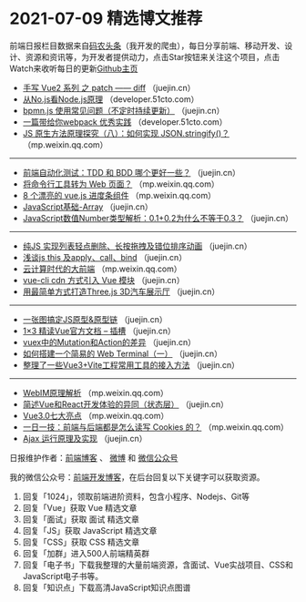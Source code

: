 # 2021-07-09 精选博文推荐

前端日报栏目数据来自[码农头条](https://toutiao.qdkfweb.cn/)（我开发的爬虫），每日分享前端、移动开发、设计、资源和资讯等，为开发者提供动力，点击Star按钮来关注这个项目，点击Watch来收听每日的更新[Github主页](https://github.com/kujian/frontendDaily)
* [手写 Vue2 系列 之 patch —— diff](https://juejin.cn/post/6982341667483303950) （juejin.cn）
* [从No.js看Node.js原理](https://developer.51cto.com/art/202107/671159.htm) （developer.51cto.com）
* [bpmn.js 使用常见问题（不定时持续更新）](https://juejin.cn/post/6982455687364214820) （juejin.cn）
* [一篇带给你webpack 优秀实践](https://developer.51cto.com/art/202107/670996.htm) （developer.51cto.com）
* [JS 原生方法原理探究（八）：如何实现 JSON.stringify()？](https://mp.weixin.qq.com/s?__biz=MzU4MTA5MjI4Mw==&mid=2247485716&idx=1&sn=dc3b196b6e48f7d2186827272725d6ba) （mp.weixin.qq.com）

***
* [前端自动化测试：TDD 和 BDD 哪个更好一些？](https://juejin.cn/post/6982445942817423374) （juejin.cn）
* [将命令行工具转为 Web 页面？](https://mp.weixin.qq.com/s/Ov-U2y05eDSo6H9WNeOWJw) （mp.weixin.qq.com）
* [8 个漂亮的 vue.js 进度条组件](https://mp.weixin.qq.com/s?__biz=MzI3NzIzMDY0NA==&mid=2247503357&idx=1&sn=9d9ba3b92ea705c673ac7b22bd6ab2b5) （mp.weixin.qq.com）
* [JavaScript基础-Array](https://juejin.cn/post/6982440762818428936) （juejin.cn）
* [JavaScript数值Number类型解析：0.1+0.2为什么不等于0.3？](https://juejin.cn/post/6982492084989067294) （juejin.cn）

***
* [纯JS 实现列表轻点删除、长按拖拽及错位排序动画](https://juejin.cn/post/6982438787167027237) （juejin.cn）
* [浅谈js this 及apply、call、bind](https://juejin.cn/post/6982490269467803685) （juejin.cn）
* [云计算时代的大前端](https://mp.weixin.qq.com/s?__biz=MzAwMDU1MTE1OQ==&mid=2653556165&idx=1&sn=d61403486a66ac12f619e9b1d22e932d) （mp.weixin.qq.com）
* [vue-cli cdn 方式引入 Vue 模块](https://juejin.cn/post/6982490135958913060) （juejin.cn）
* [用最简单方式打造Three.js 3D汽车展示厅](https://juejin.cn/post/6982435184838705159) （juejin.cn）

***
* [一张图搞定JS原型&amp;原型链](https://juejin.cn/post/6982485346474803207) （juejin.cn）
* [1&#215;3 精读Vue官方文档 &#8211; 插槽](https://juejin.cn/post/6982400138450829343) （juejin.cn）
* [vuex中的Mutation和Action的差异](https://juejin.cn/post/6982485204925415437) （juejin.cn）
* [如何搭建一个简易的 Web Terminal（一）](https://juejin.cn/post/6982385422953349156) （juejin.cn）
* [整理了一些Vue3+Vite工程常用工具的接入方法](https://juejin.cn/post/6982476410279460878) （juejin.cn）

***
* [WebIM原理解析](https://mp.weixin.qq.com/s?__biz=MzU0OTExNzYwNg==&mid=2247490839&idx=1&sn=a7ed8ea6af57347c4824250dc0ec612e) （mp.weixin.qq.com）
* [简述Vue和React开发体验的异同（状态层）](https://juejin.cn/post/6982472629814820872) （juejin.cn）
* [Vue3.0七大亮点](https://mp.weixin.qq.com/s?__biz=MzA4MjA1MDM3Ng==&mid=2450815409&idx=1&sn=0362dd6128e8ef8341356fbd731af16d) （mp.weixin.qq.com）
* [一日一技：前端与后端都是怎么读写 Cookies 的？](https://mp.weixin.qq.com/s?__biz=MzI2MzEwNTY3OQ==&mid=2648981181&idx=1&sn=21898c587b8655f39920242501f6ce53) （mp.weixin.qq.com）
* [Ajax 运行原理及实现](https://juejin.cn/post/6982463093821407268) （juejin.cn）

日报维护作者：[前端博客](https://qdkfweb.cn/) 、 [微博](http://weibo.com/kujian) 和 [微信公众号](https://open.weixin.qq.com/qr/code?username=caibaojian_com)

我的微信公众号：[前端开发博客](https://open.weixin.qq.com/qr/code?username=caibaojian_com)，在后台回复以下关键字可以获取资源。

1. 回复「1024」，领取前端进阶资料，包含小程序、Nodejs、Git等
2. 回复「Vue」获取 Vue 精选文章
3. 回复「面试」获取 面试 精选文章
4. 回复「JS」获取 JavaScript 精选文章
5. 回复「CSS」获取 CSS 精选文章
6. 回复「加群」进入500人前端精英群
7. 回复「电子书」下载我整理的大量前端资源，含面试、Vue实战项目、CSS和JavaScript电子书等。
8. 回复「知识点」下载高清JavaScript知识点图谱